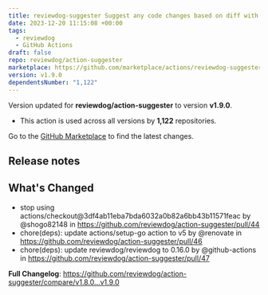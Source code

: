 ```yaml
---
title: reviewdog-suggester Suggest any code changes based on diff with reviewdog
date: 2023-12-20 11:15:08 +00:00
tags:
  - reviewdog
  - GitHub Actions
draft: false
repo: reviewdog/action-suggester
marketplace: https://github.com/marketplace/actions/reviewdog-suggester-suggest-any-code-changes-based-on-diff-with-reviewdog
version: v1.9.0
dependentsNumber: "1,122"
---
```



Version updated for **reviewdog/action-suggester** to version **v1.9.0**.
- This action is used across all versions by **1,122** repositories.

Go to the [GitHub Marketplace](https://github.com/marketplace/actions/reviewdog-suggester-suggest-any-code-changes-based-on-diff-with-reviewdog) to find the latest changes.

## Release notes

## What's Changed
* stop using actions/checkout@3df4ab11eba7bda6032a0b82a6bb43b11571feac by @shogo82148 in https://github.com/reviewdog/action-suggester/pull/44
* chore(deps): update actions/setup-go action to v5 by @renovate in https://github.com/reviewdog/action-suggester/pull/46
* chore(deps): update reviewdog/reviewdog to 0.16.0 by @github-actions in https://github.com/reviewdog/action-suggester/pull/47


**Full Changelog**: https://github.com/reviewdog/action-suggester/compare/v1.8.0...v1.9.0
